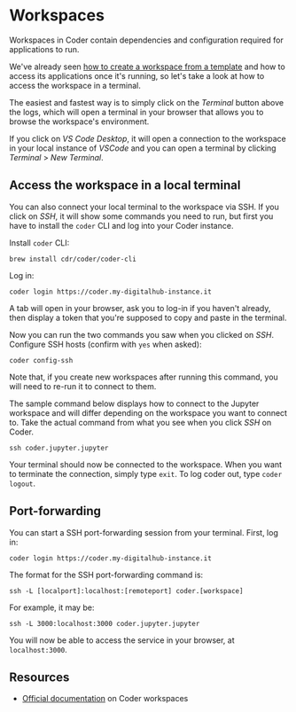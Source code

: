 # Workspaces

Workspaces in Coder contain dependencies and configuration required for applications to run.

We've already seen [how to create a workspace from a template](/components/deploying-components) and how to access its applications once it's running, so let's take a look at how to access the workspace in a terminal.

The easiest and fastest way is to simply click on the *Terminal* button above the logs, which will open a terminal in your browser that allows you to browse the workspace's environment.

If you click on *VS Code Desktop*, it will open a connection to the workspace in your local instance of *VSCode* and you can open a terminal by clicking *Terminal* > *New Terminal*.

## Access the workspace in a local terminal

You can also connect your local terminal to the workspace via SSH. If you click on *SSH*, it will show some commands you need to run, but first you have to install the `coder` CLI and log into your Coder instance.

Install `coder` CLI:
``` shell
brew install cdr/coder/coder-cli
```

Log in:
``` shell
coder login https://coder.my-digitalhub-instance.it
```
A tab will open in your browser, ask you to log-in if you haven't already, then display a token that you're supposed to copy and paste in the terminal.

Now you can run the two commands you saw when you clicked on *SSH*. Configure SSH hosts (confirm with `yes` when asked):
``` shell
coder config-ssh
```
Note that, if you create new workspaces after running this command, you will need to re-run it to connect to them.

The sample command below displays how to connect to the Jupyter workspace and will differ depending on the workspace you want to connect to. Take the actual command from what you see when you click *SSH* on Coder.
``` shell
ssh coder.jupyter.jupyter
```

Your terminal should now be connected to the workspace. When you want to terminate the connection, simply type `exit`. To log coder out, type `coder logout`.

## Port-forwarding

You can start a SSH port-forwarding session from your terminal. First, log in:
``` shell
coder login https://coder.my-digitalhub-instance.it
```

The format for the SSH port-forwarding command is:
``` shell
ssh -L [localport]:localhost:[remoteport] coder.[workspace]
```

For example, it may be:
``` shell
ssh -L 3000:localhost:3000 coder.jupyter.jupyter
```

You will now be able to access the service in your browser, at `localhost:3000`.

## Resources

- [Official documentation](https://coder.com/docs/v1/latest/workspaces) on Coder workspaces
